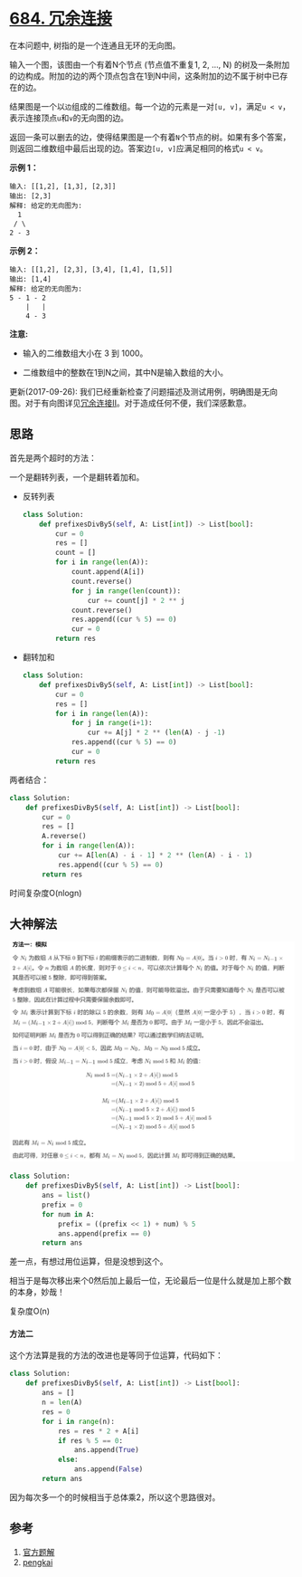 

# [684. 冗余连接](https://leetcode-cn.com/problems/redundant-connection/)

在本问题中, 树指的是一个连通且无环的无向图。

输入一个图，该图由一个有着N个节点 (节点值不重复1, 2, ..., N) 的树及一条附加的边构成。附加的边的两个顶点包含在1到N中间，这条附加的边不属于树中已存在的边。

结果图是一个以`边`组成的二维数组。每一个边的元素是一对`[u, v]`，满足`u < v`，表示连接顶点`u`和`v`的无向图的边。

返回一条可以删去的边，使得结果图是一个有着`N`个节点的树。如果有多个答案，则返回二维数组中最后出现的边。答案边`[u, v]`应满足相同的格式`u < v`。

**示例 1：**

```
输入: [[1,2], [1,3], [2,3]]
输出: [2,3]
解释: 给定的无向图为:
  1
 / \
2 - 3
```

**示例 2：**

```
输入: [[1,2], [2,3], [3,4], [1,4], [1,5]]
输出: [1,4]
解释: 给定的无向图为:
5 - 1 - 2
    |   |
    4 - 3
```

**注意:**

- 输入的二维数组大小在 3 到 1000。

- 二维数组中的整数在1到N之间，其中N是输入数组的大小。

更新(2017-09-26):
我们已经重新检查了问题描述及测试用例，明确图是无向 图。对于有向图详见[冗余连接II](https://leetcodechina.com/problems/redundant-connection-ii/description/)。对于造成任何不便，我们深感歉意。

## 思路

首先是两个超时的方法：

一个是翻转列表，一个是翻转着加和。

- 反转列表

  ```python
  class Solution:
      def prefixesDivBy5(self, A: List[int]) -> List[bool]:
          cur = 0
          res = []
          count = []
          for i in range(len(A)):
              count.append(A[i])
              count.reverse()
              for j in range(len(count)):
                  cur += count[j] * 2 ** j
              count.reverse()
              res.append((cur % 5) == 0)
              cur = 0
          return res
  ```

- 翻转加和

  ```python
  class Solution:
      def prefixesDivBy5(self, A: List[int]) -> List[bool]:
          cur = 0
          res = []
          for i in range(len(A)):
              for j in range(i+1):
                  cur += A[j] * 2 ** (len(A) - j -1)
              res.append((cur % 5) == 0)
              cur = 0
          return res
  ```

两者结合：

```python
class Solution:
    def prefixesDivBy5(self, A: List[int]) -> List[bool]:
        cur = 0
        res = []
        A.reverse()
        for i in range(len(A)):
            cur += A[len(A) - i - 1] * 2 ** (len(A) - i - 1)
            res.append((cur % 5) == 0)
        return res
```

时间复杂度O(nlogn)

## 大神解法

![image-20210115162723259](../img/image-20210115162723259.png)

```python
class Solution:
    def prefixesDivBy5(self, A: List[int]) -> List[bool]:
        ans = list()
        prefix = 0
        for num in A:
            prefix = ((prefix << 1) + num) % 5
            ans.append(prefix == 0)
        return ans
```

差一点，有想过用位运算，但是没想到这个。

相当于是每次移出来个0然后加上最后一位，无论最后一位是什么就是加上那个数的本身，妙哉！

复杂度O(n)

#### 方法二

这个方法算是我的方法的改进也是等同于位运算，代码如下：

```python
class Solution:
    def prefixesDivBy5(self, A: List[int]) -> List[bool]:
        ans = []
        n = len(A)
        res = 0
        for i in range(n):
            res = res * 2 + A[i]
            if res % 5 == 0:
                ans.append(True)
            else:
                ans.append(False)
        return ans
```

因为每次多一个的时候相当于总体乘2，所以这个思路很对。

## 参考

1. [官方题解](https://leetcode-cn.com/problems/binary-prefix-divisible-by-5/solution/ke-bei-5-zheng-chu-de-er-jin-zhi-qian-zh-asih/)
2. [pengkai](https://leetcode-cn.com/problems/binary-prefix-divisible-by-5/solution/ke-bei-5-zheng-chu-de-er-jin-zhi-qian-zh-asih/744231)